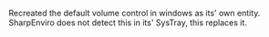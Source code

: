 Recreated the default volume control in windows as its' own entity.
SharpEnviro does not detect this in its' SysTray, this replaces it.
